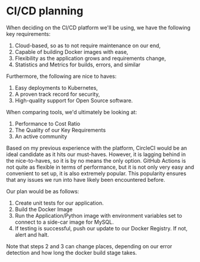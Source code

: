 # CI/CD planning

When deciding on the CI/CD platform we'll be using, we have the following key requirements:

1. Cloud-based, so as to not require maintenance on our end,
2. Capable of building Docker images with ease,
3. Flexibility as the application grows and requirements change,
4. Statistics and Metrics for builds, errors, and similar

Furthermore, the following are nice to haves:

1. Easy deployments to Kubernetes,
2. A proven track record for security,
3. High-quality support for Open Source software.

When comparing tools, we'd ultimately be looking at:

1. Performance to Cost Ratio
2. The Quality of our Key Requirements
3. An active community

Based on my previous experience with the platform, CircleCI would be an ideal candidate as it hits our must-haves. However, it is lagging behind in the nice-to-haves, so it is by no means the only option. 
GitHub Actions is not quite as flexible in terms of performance, but it is not only very easy and convenient to set up, it is also extremely popular. This popularity ensures that any issues we run into have likely been encountered before.

Our plan would be as follows:

1. Create unit tests for our application.
2. Build the Docker Image
3. Run the Application/Python image with environment variables set to connect to a side-car image for MySQL.
4. If testing is successful, push our update to our Docker Registry. If not, alert and halt.

Note that steps 2 and 3 can change places, depending on our error detection and how long the docker build stage takes.
